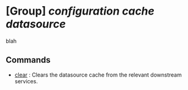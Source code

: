 # [Group] _configuration cache datasource_

blah

## Commands

- [clear](/Commands/configuration/cache/datasource/_clear.md)
: Clears the datasource cache from the relevant downstream services.
